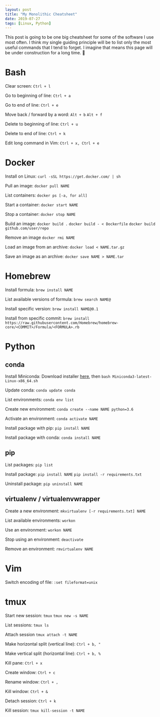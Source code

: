 ```yaml
---
layout: post
title: "My Monolithic Cheatsheet"
date: 2019-07-27
tags: [Linux, Python]
---
```


This post is going to be one big cheatsheet for some of the software I use most
often. I think my single guiding principle will be to list only the most useful
commands that I tend to forget. I imagine that means this page will be under
construction for a long time. 👷

# Bash

Clear screen: `Ctrl + l`

Go to beginning of line: `Ctrl + a`

Go to end of line: `Ctrl + e`

Move back / forward by a word: `Alt + b` `Alt + f`

Delete to beginning of line: `Ctrl + u`

Delete to end of line: `Ctrl + k`

Edit long command in Vim: `Ctrl + x, Ctrl + e`

# Docker

Install on Linux: `curl -sSL https://get.docker.com/ | sh`

Pull an image: `docker pull NAME`

List containers: `docker ps [-a, for all]`

Start a container: `docker start NAME`

Stop a container: `docker stop NAME`

Build an image: `docker build .` `docker build - < Dockerfile` `docker build github.com/user/repo`

Remove an image `docker rmi NAME`

Load an image from an archive: `docker load < NAME.tar.gz`

Save an image as an archive: `docker save NAME > NAME.tar`

# Homebrew

Install formula: `brew install NAME`

List available versions of formula: `brew search NAME@`

Install specific version: `brew install NAME@0.1`

Install from specific commit: `brew install
https://raw.githubusercontent.com/Homebrew/homebrew-core/<COMMIT>/Formula/<FORMULA>.rb`

# Python

## conda

Install Miniconda: Download installer
[here](https://docs.conda.io/en/latest/miniconda.html), then `bash
Miniconda3-latest-Linux-x86_64.sh`

Update conda: `conda update conda`

List environments: `conda env list`

Create new environment: `conda create --name NAME python=3.6`

Activate an environment: `conda activate NAME`

Install package with pip: `pip install NAME`

Install package with conda: `conda install NAME`

## pip

List packages: `pip list`

Install package: `pip install NAME` `pip install -r requirements.txt`

Uninstall package: `pip uninstall NAME`


## virtualenv / virtualenvwrapper

Create a new environment: `mkvirtualenv [-r requirements.txt] NAME`

List available environments: `workon`

Use an environment: `workon NAME`

Stop using an environment: `deactivate`

Remove an environment: `rmvirtualenv NAME`

# Vim

Switch encoding of file: `:set fileformat=unix`

# tmux

Start new session: `tmux` `tmux new -s NAME`

List sessions: `tmux ls`

Attach session `tmux attach -t NAME`

Make horizontal split (vertical line): `Ctrl + b, "`

Make vertical split (horizontal line): `Ctrl + b, %`

Kill pane: `Ctrl + x`

Create window: `Ctrl + c`

Rename window: `Ctrl + ,`

Kill window: `Ctrl + &`

Detach session: `Ctrl + k`

Kill session: `tmux kill-session -t NAME`
